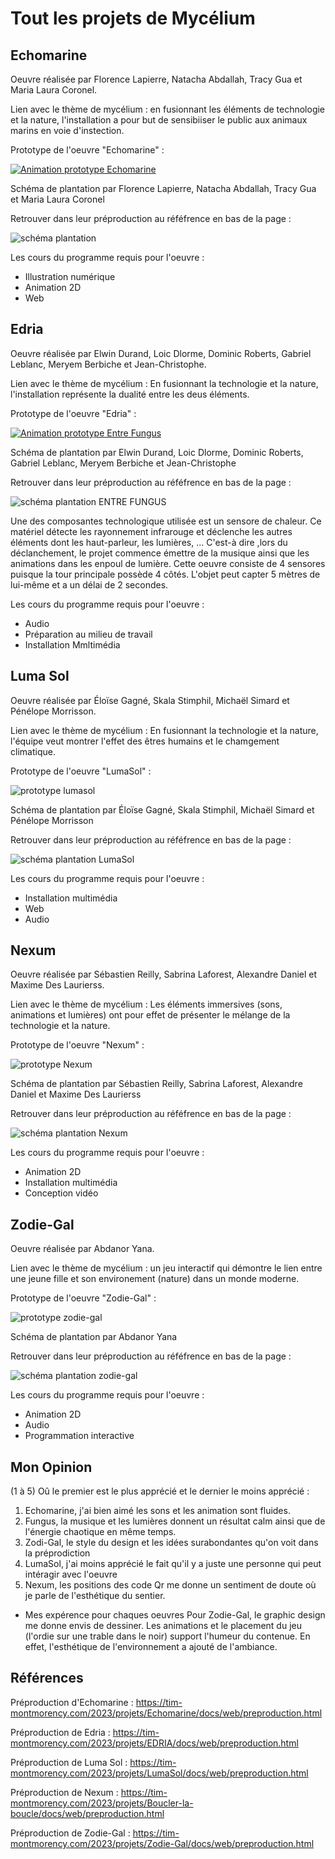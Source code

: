 # Tout les projets de Mycélium

## Echomarine

Oeuvre réalisée par Florence Lapierre, Natacha Abdallah, Tracy Gua et Maria Laura Coronel.

Lien avec le thème de mycélium : en fusionnant les éléments de technologie et la nature, l'installation a pour but de sensibiiser le public aux animaux marins
en voie d'instection.

Prototype de l'oeuvre "Echomarine" :

[![Animation prototype Echomarine](https://i9.ytimg.com/vi/kGjfmbS7kY4/mq2.jpg?sqp=CNih0qAG-oaymwEoCMACELQB8quKqQMcGADwAQH4AbYIgAKAD4oCDAgAEAEYKSA8KH8wDw==&rs=AOn4CLCFZvD24D1UFBzyO0cmySZHvlFSdg)](https://youtube.com/shorts/kGjfmbS7kY4?feature=share)

Schéma de plantation par Florence Lapierre, Natacha Abdallah, Tracy Gua et Maria Laura Coronel

Retrouver dans leur préproduction au réféfrence en bas de la page :

![schéma plantation](https://user-images.githubusercontent.com/90852900/216374037-8080de26-ad2f-4eeb-83c4-d4192a348956.png)

Les cours du programme requis pour l'oeuvre :
- Illustration numérique
- Animation 2D
- Web

## Edria

Oeuvre réalisée par Elwin Durand, Loic Dlorme, Dominic Roberts, Gabriel Leblanc, Meryem Berbiche et Jean-Christophe.

Lien avec le thème de mycélium : En fusionnant la technologie et la nature, l'installation représente la dualité entre les deus éléments. 

Prototype de l'oeuvre "Edria" :

[![Animation prototype Entre Fungus](https://i9.ytimg.com/vi/xjFtlaNWrlU/mq2.jpg?sqp=CNih0qAG-oaymwEoCMACELQB8quKqQMcGADwAQH4AbYIgAKAD4oCDAgAEAEYNiA5KH8wDw==&rs=AOn4CLCRWlqFlMNgqtOkM-uaDOa9XbLyUQ)]( https://www.youtube.com/shorts/xjFtlaNWrlU)

Schéma de plantation par Elwin Durand, Loic Dlorme, Dominic Roberts, Gabriel Leblanc, Meryem Berbiche et Jean-Christophe

Retrouver dans leur préproduction au réféfrence en bas de la page :


![schéma plantation ENTRE FUNGUS](https://tim-montmorency.com/2023/projets/EDRIA/docs/preproduction/medias/plan_direction_capteur.png)


Une des composantes technologique utilisée est un sensore de chaleur. Ce matériel détecte les rayonnement infrarouge et déclenche les autres éléments dont les haut-parleur, les lumières, ... C'est-à dire ,lors du déclanchement, le projet commence émettre de la musique ainsi que les animations dans les enpoul de lumière. Cette oeuvre consiste de 4 sensores puisque la tour principale possède 4 côtés. L'objet peut capter 5 mètres de lui-même et a un délai de 2 secondes.

Les cours du programme requis pour l'oeuvre :

- Audio
- Préparation au milieu de travail
- Installation Mmltimédia

## Luma Sol

Oeuvre réalisée par Éloïse Gagné, Skala Stimphil, Michaël Simard et Pénélope Morrisson.

Lien avec le thème de mycélium : En fusionnant la technologie et la nature, l'équipe veut montrer l'effet des êtres humains et le chamgement climatique.

Prototype de l'oeuvre "LumaSol" :

![prototype lumasol](https://github.com/KristyMoussally/H23_TIM_documentation/blob/main/Mycelium/media/prototype_lumasol.jpg?raw=true)

Schéma de plantation par Éloïse Gagné, Skala Stimphil, Michaël Simard et Pénélope Morrisson

Retrouver dans leur préproduction au réféfrence en bas de la page :

![schéma plantation LumaSol](https://user-images.githubusercontent.com/78884924/216165162-092f1422-7864-483e-8bc3-b1ad0243268e.png)

Les cours du programme requis pour l'oeuvre :
- Installation multimédia
- Web
- Audio

## Nexum

Oeuvre réalisée par Sébastien Reilly, Sabrina Laforest, Alexandre Daniel et Maxime Des Laurierss.

Lien avec le thème de mycélium : Les éléments immersives (sons, animations et lumières) ont pour effet de présenter le mélange de la technologie et la nature.

Prototype de l'oeuvre "Nexum" :

![prototype Nexum](https://user-images.githubusercontent.com/112190488/224383306-92d24548-2831-434e-9f0c-b1c1722defcc.png)

Schéma de plantation par Sébastien Reilly, Sabrina Laforest, Alexandre Daniel et Maxime Des Laurierss

Retrouver dans leur préproduction au réféfrence en bas de la page :

![schéma plantation Nexum](https://tim-montmorency.com/2023/projets/Nexum/docs/preproduction/medias/Passe_lumiere.png)

Les cours du programme requis pour l'oeuvre :
- Animation 2D
- Installation multimédia
- Conception vidéo

## Zodie-Gal

Oeuvre réalisée par Abdanor Yana.

Lien avec le thème de mycélium : un jeu interactif qui démontre le lien entre une jeune fille et son environement (nature) dans un monde moderne.

Prototype de l'oeuvre "Zodie-Gal" :

![prototype zodie-gal](https://github.com/KristyMoussally/H23_TIM_documentation/blob/main/Mycelium/media/prototype_zodie_gal.jpg?raw=true)

Schéma de plantation par Abdanor Yana 

Retrouver dans leur préproduction au réféfrence en bas de la page :

![schéma plantation zodie-gal](https://tim-montmorency.com/2023/projets/Zodie-Gal/docs/preproduction/outsider.png)

Les cours du programme requis pour l'oeuvre :
- Animation 2D
- Audio
- Programmation interactive

## Mon Opinion

(1 à 5) Oû le premier est le plus apprécié et le dernier le moins apprécié : 

1. Echomarine, j'ai bien aimé les sons et les animation sont fluides.
2. Fungus, la musique et les lumières donnent un résultat calm ainsi que de l'énergie chaotique en même temps.
3. Zodi-Gal, le style du design et les idées surabondantes qu'on voit dans la préprodiction 
4. LumaSol, j'ai moins apprécié le fait qu'il y a juste une personne qui peut intéragir avec l'oeuvre
5. Nexum, les positions des code Qr me donne un sentiment de doute où je parle de l'esthétique du sentier.

+ Mes expérence pour chaques oeuvres
Pour Zodie-Gal, le graphic design me donne envis de dessiner. Les animations et le placement du jeu (l'ordie sur une trable dans le noir) support l'humeur du contenue.
En effet, l'esthétique de l'environnement a ajouté de l'ambiance. 

## Références

Préproduction d'Echomarine : https://tim-montmorency.com/2023/projets/Echomarine/docs/web/preproduction.html

Préproduction de Edria : https://tim-montmorency.com/2023/projets/EDRIA/docs/web/preproduction.html

Préproduction de Luma Sol : https://tim-montmorency.com/2023/projets/LumaSol/docs/web/preproduction.html

Préproduction de Nexum : https://tim-montmorency.com/2023/projets/Boucler-la-boucle/docs/web/preproduction.html

Préproduction de Zodie-Gal : https://tim-montmorency.com/2023/projets/Zodie-Gal/docs/web/preproduction.html
